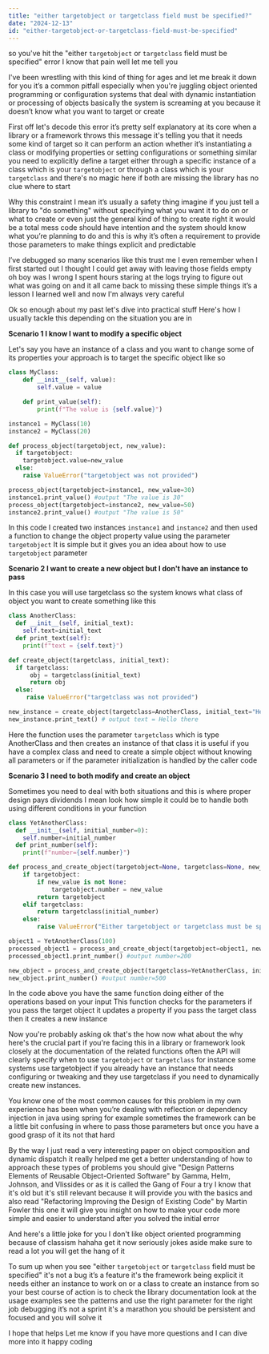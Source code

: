```yaml
---
title: "either targetobject or targetclass field must be specified?"
date: "2024-12-13"
id: "either-targetobject-or-targetclass-field-must-be-specified"
---
```


so you've hit the "either `targetobject` or `targetclass` field must be specified" error I know that pain well let me tell you

I've been wrestling with this kind of thing for ages and let me break it down for you it’s a common pitfall especially when you're juggling object oriented programming or configuration systems that deal with dynamic instantiation or processing of objects basically the system is screaming at you because it doesn’t know what you want to target or create

First off let's decode this error it’s pretty self explanatory at its core when a library or a framework throws this message it's telling you that it needs some kind of target so it can perform an action whether it’s instantiating a class or modifying properties or setting configurations or something similar you need to explicitly define a target either through a specific instance of a class which is your `targetobject` or through a class which is your `targetclass` and there's no magic here if both are missing the library has no clue where to start

Why this constraint I mean it’s usually a safety thing imagine if you just tell a library to "do something" without specifying what you want it to do on or what to create or even just the general kind of thing to create right it would be a total mess code should have intention and the system should know what you’re planning to do and this is why it’s often a requirement to provide those parameters to make things explicit and predictable

I’ve debugged so many scenarios like this trust me I even remember when I first started out I thought I could get away with leaving those fields empty oh boy was I wrong I spent hours staring at the logs trying to figure out what was going on and it all came back to missing these simple things it’s a lesson I learned well and now I'm always very careful

Ok so enough about my past let's dive into practical stuff Here's how I usually tackle this depending on the situation you are in

**Scenario 1 I know I want to modify a specific object**

Let's say you have an instance of a class and you want to change some of its properties your approach is to target the specific object like so

```python
class MyClass:
    def __init__(self, value):
        self.value = value

    def print_value(self):
        print(f"The value is {self.value}")

instance1 = MyClass(10)
instance2 = MyClass(20)

def process_object(targetobject, new_value):
  if targetobject:
    targetobject.value=new_value
  else:
    raise ValueError("targetobject was not provided")

process_object(targetobject=instance1, new_value=30)
instance1.print_value() #output "The value is 30"
process_object(targetobject=instance2, new_value=50)
instance2.print_value() #output "The value is 50"

```

In this code I created two instances `instance1` and `instance2` and then used a function to change the object property value using the parameter `targetobject` It is simple but it gives you an idea about how to use `targetobject` parameter

**Scenario 2 I want to create a new object but I don't have an instance to pass**

In this case you will use targetclass so the system knows what class of object you want to create something like this

```python
class AnotherClass:
  def __init__(self, initial_text):
    self.text=initial_text
  def print_text(self):
    print(f"text = {self.text}")

def create_object(targetclass, initial_text):
  if targetclass:
      obj = targetclass(initial_text)
      return obj
  else:
     raise ValueError("targetclass was not provided")

new_instance = create_object(targetclass=AnotherClass, initial_text="Hello there")
new_instance.print_text() # output text = Hello there
```

Here the function uses the parameter `targetclass` which is type AnotherClass and then creates an instance of that class it is useful if you have a complex class and need to create a simple object without knowing all parameters or if the parameter initialization is handled by the caller code

**Scenario 3 I need to both modify and create an object**

Sometimes you need to deal with both situations and this is where proper design pays dividends I mean look how simple it could be to handle both using different conditions in your function

```python
class YetAnotherClass:
  def __init__(self, initial_number=0):
    self.number=initial_number
  def print_number(self):
    print(f"number={self.number}")

def process_and_create_object(targetobject=None, targetclass=None, new_value=None, initial_number=0):
    if targetobject:
        if new_value is not None:
            targetobject.number = new_value
        return targetobject
    elif targetclass:
        return targetclass(initial_number)
    else:
        raise ValueError("Either targetobject or targetclass must be specified")

object1 = YetAnotherClass(100)
processed_object1 = process_and_create_object(targetobject=object1, new_value=200)
processed_object1.print_number() #output number=200

new_object = process_and_create_object(targetclass=YetAnotherClass, initial_number=500)
new_object.print_number() #output number=500

```
In the code above you have the same function doing either of the operations based on your input This function checks for the parameters if you pass the target object it updates a property if you pass the target class then it creates a new instance

Now you're probably asking ok that's the how now what about the why here's the crucial part if you're facing this in a library or framework look closely at the documentation of the related functions often the API will clearly specify when to use `targetobject` or `targetclass`  for instance some systems use targetobject if you already have an instance that needs configuring or tweaking and they use targetclass if you need to dynamically create new instances.

You know one of the most common causes for this problem in my own experience has been when you’re dealing with reflection or dependency injection in java using spring for example sometimes the framework can be a little bit confusing in where to pass those parameters but once you have a good grasp of it its not that hard

By the way I just read a very interesting paper on object composition and dynamic dispatch it really helped me get a better understanding of how to approach these types of problems you should give "Design Patterns Elements of Reusable Object-Oriented Software" by Gamma, Helm, Johnson, and Vlissides or as it is called the Gang of Four a try I know that it's old but it's still relevant because it will provide you with the basics and also read "Refactoring Improving the Design of Existing Code" by Martin Fowler this one it will give you insight on how to make your code more simple and easier to understand after you solved the initial error

And here's a little joke for you I don't like object oriented programming because of classism hahaha get it now seriously jokes aside make sure to read a lot you will get the hang of it

To sum up when you see "either `targetobject` or `targetclass` field must be specified" it's not a bug it’s a feature it's the framework being explicit it needs either an instance to work on or a class to create an instance from so your best course of action is to check the library documentation look at the usage examples see the patterns and use the right parameter for the right job debugging it’s not a sprint it's a marathon you should be persistent and focused and you will solve it

I hope that helps Let me know if you have more questions and I can dive more into it happy coding
